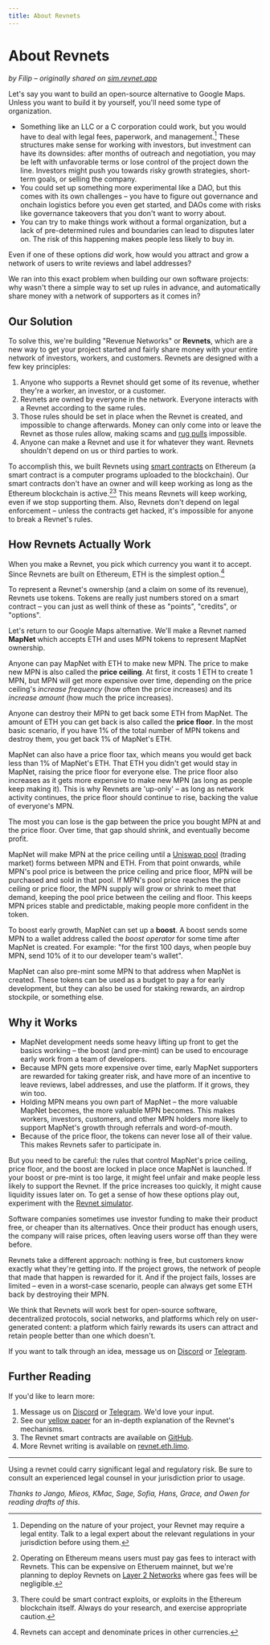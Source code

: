```yaml
---
title: About Revnets
---
```


# About Revnets

_by Filip – originally shared on
[sim.revnet.app](https://sim.revnet.app/about.html)_

Let's say you want to build an open-source alternative to Google Maps. Unless
you want to build it by yourself, you'll need some type of organization.

- Something like an LLC or a C corporation could work, but you would have to
  deal with legal fees, paperwork, and management.[^1] These structures make
  sense for working with investors, but investment can have its downsides: after
  months of outreach and negotiation, you may be left with unfavorable terms or
  lose control of the project down the line. Investors might push you towards
  risky growth strategies, short-term goals, or selling the company.
- You could set up something more experimental like a DAO, but this comes with
  its own challenges – you have to figure out governance and onchain logistics
  before you even get started, and DAOs come with risks like governance
  takeovers that you don't want to worry about.
- You can try to make things work without a formal organization, but a lack of
  pre-determined rules and boundaries can lead to disputes later on. The risk of
  this happening makes people less likely to buy in.

Even if one of these options _did_ work, how would you attract and grow a
network of users to write reviews and label addresses?

We ran into this exact problem when building our own software projects: why
wasn't there a simple way to set up rules in advance, and automatically share
money with a network of supporters as it comes in?

## Our Solution

To solve this, we're building "Revenue Networks" or **Revnets**, which are a new
way to get your project started and fairly share money with your entire network
of investors, workers, and customers. Revnets are designed with a few key
principles:

1. Anyone who supports a Revnet should get some of its revenue, whether they're
   a worker, an investor, or a customer.
2. Revnets are owned by everyone in the network. Everyone interacts with a
   Revnet according to the same rules.
3. Those rules should be set in place when the Revnet is created, and impossible
   to change afterwards. Money can only come into or leave the Revnet as those
   rules allow, making scams and
   [rug pulls](https://www.coindesk.com/learn/what-is-a-rug-pull-how-to-protect-yourself-from-getting-rugged/)
   impossible.
4. Anyone can make a Revnet and use it for whatever they want. Revnets shouldn't
   depend on us or third parties to work.

To accomplish this, we built Revnets using
[smart contracts](https://ethereum.org/en/smart-contracts/) on Ethereum (a smart
contract is a computer programs uploaded to the blockchain). Our smart contracts
don't have an owner and will keep working as long as the Ethereum blockchain is
active.[^2][^3] This means Revnets will keep working, even if we stop supporting
them. Also, Revnets don't depend on legal enforcement – unless the contracts get
hacked, it's impossible for anyone to break a Revnet's rules.

## How Revnets Actually Work

When you make a Revnet, you pick which currency you want it to accept. Since
Revnets are built on Ethereum, ETH is the simplest option.[^4]

To represent a Revnet's ownership (and a claim on some of its revenue), Revnets
use tokens. Tokens are really just numbers stored on a smart contract – you can
just as well think of these as "points", "credits", or "options".

Let's return to our Google Maps alternative. We'll make a Revnet named
**MapNet** which accepts ETH and uses MPN tokens to represent MapNet ownership.

Anyone can pay MapNet with ETH to make new MPN. The price to make new MPN is
also called the **price ceiling**. At first, it costs 1 ETH to create 1 MPN, but
MPN will get more expensive over time, depending on the price ceiling's
_increase frequency_ (how often the price increases) and its _increase amount_
(how much the price increases).

Anyone can destroy their MPN to get back some ETH from MapNet. The amount of ETH
you can get back is also called the **price floor**. In the most basic scenario,
if you have 1% of the total number of MPN tokens and destroy them, you get back
1% of MapNet's ETH.

MapNet can also have a price floor tax, which means you would get back less than
1% of MapNet's ETH. That ETH you didn't get would stay in MapNet, raising the
price floor for everyone else. The price floor also increases as it gets more
expensive to make new MPN (as long as people keep making it). This is why
Revnets are 'up-only' – as long as network activity continues, the price floor
should continue to rise, backing the value of everyone's MPN.

The most you can lose is the gap between the price you bought MPN at and the
price floor. Over time, that gap should shrink, and eventually become profit.

MapNet will make MPN at the price ceiling until a
[Uniswap pool](https://support.uniswap.org/hc/en-us/articles/8829880740109-What-is-a-liquidity-pool-)
(trading market) forms between MPN and ETH. From that point onwards, while MPN's
pool price is between the price ceiling and price floor, MPN will be purchased
and sold in that pool. If MPN's pool price reaches the price ceiling or price
floor, the MPN supply will grow or shrink to meet that demand, keeping the pool
price between the ceiling and floor. This keeps MPN prices stable and
predictable, making people more confident in the token.

To boost early growth, MapNet can set up a **boost**. A boost sends some MPN to
a wallet address called the _boost operator_ for some time after MapNet is
created. For example: "for the first 100 days, when people buy MPN, send 10% of
it to our developer team's wallet".

MapNet can also pre-mint some MPN to that address when MapNet is created. These
tokens can be used as a budget to pay a for early development, but they can also
be used for staking rewards, an airdrop stockpile, or something else.

## Why it Works

- MapNet development needs some heavy lifting up front to get the basics working
  – the boost (and pre-mint) can be used to encourage early work from a team of
  developers.
- Because MPN gets more expensive over time, early MapNet supporters are
  rewarded for taking greater risk, and have more of an incentive to leave
  reviews, label addresses, and use the platform. If it grows, they win too.
- Holding MPN means you own part of MapNet – the more valuable MapNet becomes,
  the more valuable MPN becomes. This makes workers, investors, customers, and
  other MPN holders more likely to support MapNet's growth through referrals and
  word-of-mouth.
- Because of the price floor, the tokens can never lose all of their value. This
  makes Revnets safer to participate in.

But you need to be careful: the rules that control MapNet's price ceiling, price
floor, and the boost are locked in place once MapNet is launched. If your boost
or pre-mint is too large, it might feel unfair and make people less likely to
support the Revnet. If the price increases too quickly, it might cause liquidity
issues later on. To get a sense of how these options play out, experiment with
the [Revnet simulator](https://sim.revnet.app/).

Software companies sometimes use investor funding to make their product free, or
cheaper than its alternatives. Once their product has enough users, the company
will raise prices, often leaving users worse off than they were before.

Revnets take a different approach: nothing is free, but customers know exactly
what they're getting into. If the project grows, the network of people that made
that happen is rewarded for it. And if the project fails, losses are limited –
even in a worst-case scenario, people can always get some ETH back by destroying
their MPN.

We think that Revnets will work best for open-source software, decentralized
protocols, social networks, and platforms which rely on user-generated content:
a platform which fairly rewards its users can attract and retain people better
than one which doesn't.

If you want to talk through an idea, message us on
[Discord](https://discord.com/invite/6Zr7Rtv6Ea) or
[Telegram](https://t.me/revnet_eth).

## Further Reading

If you'd like to learn more:

1. Message us on [Discord](https://discord.com/invite/6Zr7Rtv6Ea) or
   [Telegram](https://t.me/revnet_eth). We'd love your input.
2. See our
   [yellow paper](https://raw.githubusercontent.com/rev-net/whitepaper/master/whitepaper/revnet.pdf)
   for an in-depth explanation of the Revnet's mechanisms.
3. The Revnet smart contracts are available on
   [GitHub](https://github.com/rev-net/revnet-contracts).
4. More Revnet writing is available on
   [revnet.eth.limo](https://revnet.eth.limo).

---

Using a revnet could carry significant legal and regulatory risk. Be sure to
consult an experienced legal counsel in your jurisdiction prior to usage.

[^1]:
    Depending on the nature of your project, your Revnet may require a legal
    entity. Talk to a legal expert about the relevant regulations in your
    jurisdiction before using them.

[^2]:
    Operating on Ethereum means users must pay gas fees to interact with
    Revnets. This can be expensive on Etheruem mainnet, but we're planning to deploy
    Revnets on [Layer 2 Networks](https://ethereum.org/en/layer-2/) where gas fees
    will be negligible.

[^3]:
    There could be smart contract exploits, or exploits in the Ethereum
    blockchain itself. Always do your research, and exercise appropriate caution.

[^4]: Revnets can accept and denominate prices in other currencies.

_Thanks to Jango, Mieos, KMac, Sage, Sofia, Hans, Grace, and Owen for reading
drafts of this._
